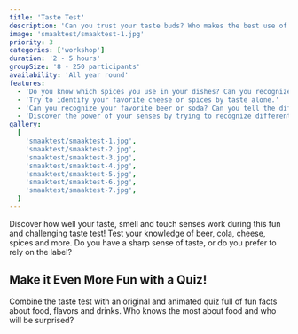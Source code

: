 ```yaml
---
title: 'Taste Test'
description: 'Can you trust your taste buds? Who makes the best use of taste, smell, and touch?'
image: 'smaaktest/smaaktest-1.jpg'
priority: 3
categories: ['workshop']
duration: '2 - 5 hours'
groupSize: '8 - 250 participants'
availability: 'All year round'
features:
  - 'Do you know which spices you use in your dishes? Can you recognize them without the label?'
  - 'Try to identify your favorite cheese or spices by taste alone.'
  - 'Can you recognize your favorite beer or soda? Can you tell the difference between Jupiler, Maes, Leffe or Palm? Or between Coca-Cola and Pepsi?'
  - 'Discover the power of your senses by trying to recognize different flavors and aromas.'
gallery:
  [
    'smaaktest/smaaktest-1.jpg',
    'smaaktest/smaaktest-2.jpg',
    'smaaktest/smaaktest-3.jpg',
    'smaaktest/smaaktest-4.jpg',
    'smaaktest/smaaktest-5.jpg',
    'smaaktest/smaaktest-6.jpg',
    'smaaktest/smaaktest-7.jpg',
  ]
---
```


Discover how well your taste, smell and touch senses work during this fun and challenging taste test! Test your knowledge of beer, cola, cheese, spices and more. Do you have a sharp sense of taste, or do you prefer to rely on the label?

## Make it Even More Fun with a Quiz!

Combine the taste test with an original and animated quiz full of fun facts about food, flavors and drinks. Who knows the most about food and who will be surprised?
